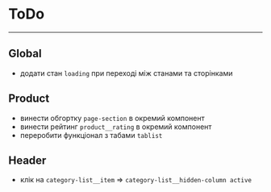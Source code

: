 # ToDo

---

## Global

- додати стан `loading` при переході між станами та сторінками

## Product

- винести обгортку `page-section` в окремий компонент
- винести рейтинг `product__rating` в окремий компонент
- переробити функціонал з табами `tablist`

## Header

- клік на `category-list__item` => `category-list__hidden-column active`
